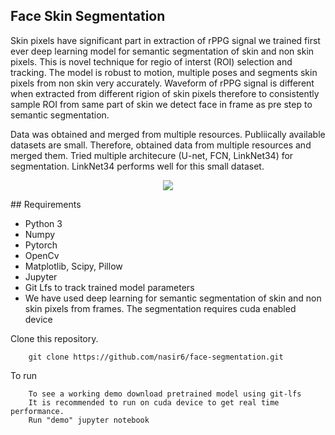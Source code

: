 ## Face Skin Segmentation 


Skin pixels have significant part in extraction of rPPG signal we trained first ever deep learning model for semantic 
segmentation of skin and non skin pixels. This is novel technique for regio of interst (ROI) selection and tracking. The model is robust to motion, multiple poses and segments skin pixels from non skin very accurately.
Waveform of rPPG signal is different when extracted from different rigion of skin pixels therefore to consistently sample ROI from same part of skin we detect face in frame as pre step to semantic segmentation.

Data was obtained and merged from multiple resources. Publiically available datasets are small. Therefore, obtained data from multiple resources and merged them. Tried multiple architecure (U-net, FCN, LinkNet34) for segmentation. LinkNet34 performs well for this small dataset.

<p align="center">
  <img src="mask.gif">
</p>
## Requirements

* Python 3
* Numpy
* Pytorch
* OpenCv
* Matplotlib, Scipy, Pillow
* Jupyter
* Git Lfs to track trained model parameters
* We have used deep learning for semantic segmentation of skin and non skin pixels from frames. The segmentation requires cuda enabled device


Clone this repository.

        git clone https://github.com/nasir6/face-segmentation.git

To run

        To see a working demo download pretrained model using git-lfs
        It is recommended to run on cuda device to get real time performance. 
        Run "demo" jupyter notebook


